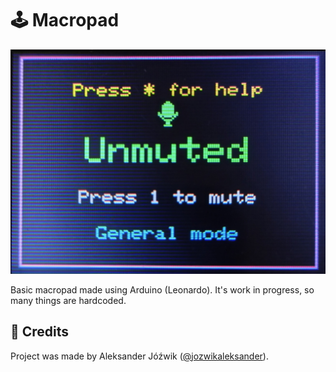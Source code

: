 # 🕹 Macropad

![UI](docs/screenshot.jpg)

Basic macropad made using Arduino (Leonardo). It's work in progress, so many things are hardcoded.

## 👤 Credits
Project was made by Aleksander Jóźwik ([@jozwikaleksander](https://github.com/jozwikaleksander)).
